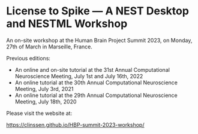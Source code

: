 # License to Spike — A NEST Desktop and NESTML Workshop

An on-site workshop at the Human Brain Project Summit 2023, on Monday, 27th of March in Marseille, France.

Previous editions:

- An online and on-site tutorial at the 31st Annual Computational Neuroscience Meeting, July 1st and July 16th, 2022
- An online tutorial at the 30th Annual Computational Neuroscience Meeting, July 3rd, 2021
- An online tutorial at the 29th Annual Computational Neuroscience Meeting, July 18th, 2020

Please visit the website at:

https://clinssen.github.io/HBP-summit-2023-workshop/
